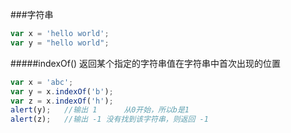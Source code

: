 ###字符串
```js
var x = 'hello world';
var y = "hello world";
```
#####indexOf()
返回某个指定的字符串值在字符串中首次出现的位置
```js
var x = 'abc';
var y = x.indexOf('b');
var z = x.indexOf('h');
alert(y);	//输出 1  	从0开始，所以b是1
alert(z);	//输出 -1	没有找到该字符串，则返回 -1
```